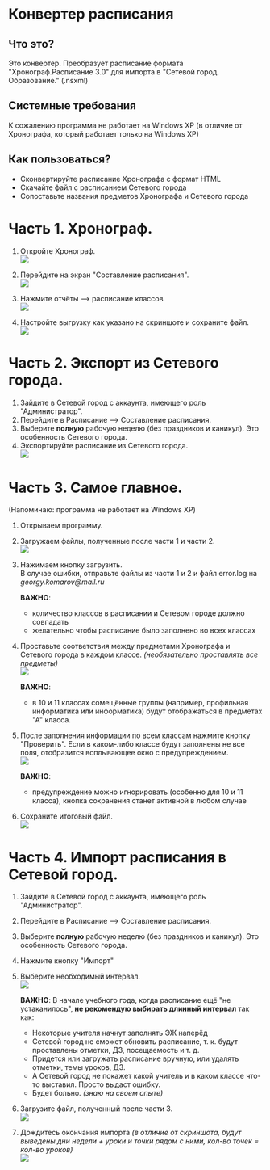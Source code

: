 # Конвертер расписания

## Что это?
Это конвертер. Преобразует расписание формата "Хронограф.Расписание 3.0" для импорта в "Сетевой город. Образование." (.nsxml)

## Системные требования
К сожалению программа не работает на Windows XP (в отличие от Хронографа, который работает только на Windows XP)

## Как пользоваться?
  - Сконвертируйте расписание Хронографа с формат HTML
  - Скачайте файл с расписанием Сетевого города
  - Сопоставьте названия предметов Хронографа и Сетевого города

# Часть 1. Хронограф.
1. Откройте Хронограф.  
![](docs/images/Screenshot_1.png)

2. Перейдите на экран "Составление расписания".  
![](docs/images/Screenshot_2.png)

3. Нажмите отчёты --> расписание классов  
![](docs/images/Screenshot_3.png)

4. Настройте выгрузку как указано на скриншоте и сохраните файл.  
![](docs/images/Screenshot_4.png)

# Часть 2. Экспорт из Сетевого города.
1. Зайдите в Сетевой город с аккаунта, имеющего роль "Администратор".
2. Перейдите в Расписание --> Составление расписания.
3. Выберите **полную** рабочую неделю (без праздников и каникул). Это особенность Сетевого города.
4. Экспортируйте расписание из Сетевого города.  
![](docs/images/Screenshot_5.png)

# Часть 3. Самое главное.
(Напоминаю: программа не работает на Windows XP)
1. Открываем программу.
2. Загружаем файлы, полученные после части 1 и части 2.  
![](docs/images/Screenshot_6.png)
3. Нажимаем кнопку загрузить.  
    В случае ошибки, отправьте файлы из части 1 и 2 и файл error.log на _georgy.komarov@mail.ru_  
    
    **ВАЖНО**:
      - количество классов в расписании и Сетевом городе должно совпадать
      - желательно чтобы расписание было заполнено во всех классах

4. Проставьте соответствия между предметами Хронографа и Сетевого города в каждом классе.
    _(необязательно проставлять все предметы)_  
    ![](docs/images/Screenshot_7.png)  
    
    **ВАЖНО**:
      - в 10 и 11 классах сомещённые группы (например, профильная информатика или информатика) будут отображаться в предметах "А" класса.  
    
5. После заполнения информации по всем классам нажмите кнопку "Проверить". Если в каком-либо классе будут заполнены не все поля, отобразится всплывающее окно с предупреждением.  
    ![](docs/images/Screenshot_8.png)  
    
    **ВАЖНО**:
      - предупреждение можно игнорировать (особенно для 10 и 11 класса), кнопка сохранения станет активной в любом случае
      
6. Сохраните итоговый файл.  
![](docs/images/Screenshot_9.png)  


# Часть 4. Импорт расписания в Сетевой город.
1. Зайдите в Сетевой город с аккаунта, имеющего роль "Администратор".
2. Перейдите в Расписание --> Составление расписания.
3. Выберите **полную** рабочую неделю (без праздников и каникул). Это особенность Сетевого города.
4. Нажмите кнопку "Импорт"
5. Выберите необходимый интервал.  
    ![](docs/images/Screenshot_10.png)  
    
    **ВАЖНО**:
    В начале учебного года, когда расписание ещё "не устаканилось", **не рекомендую выбирать длинный интервал** так как:  
      * Некоторые учителя начнут заполнять ЭЖ наперёд
      * Сетевой город не сможет обновить расписание, т. к. будут проставлены отметки, ДЗ, посещаемость и т. д.
      * Придется или загружать расписание вручную, или удалять отметки, темы уроков, ДЗ.
      * А Сетевой город не покажет какой учитель и в каком классе что-то выставил. Просто выдаст ошибку.
      * Будет больно. _(знаю на своем опыте)_
    
6. Загрузите файл, полученный после части 3.  
![](docs/images/Screenshot_11.png)  

7. Дождитесь окончания импорта _(в отличие от скриншота, будут выведены дни недели + уроки и точки рядом с ними, кол-во точек = кол-во уроков)_  
![](docs/images/Screenshot_12.png)